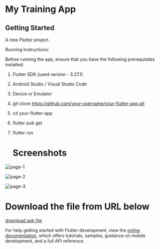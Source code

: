 # My Training App

## Getting Started

A new Flutter project.

Running Instructions:

Before running the app, ensure that you have the following prerequisites installed:
1. Flutter SDK (used version - 3.27.1)
2. Android Studio / Visual Studio Code
3. Device or Emulator
4. git clone https://github.com/your-username/your-flutter-app.git
5. cd your-flutter-app
6. flutter pub get
7. flutter run

   # Screenshots
   

![page-1](https://github.com/user-attachments/assets/a114a470-a381-438e-a50a-6d687a25edd6)

![page-2](https://github.com/user-attachments/assets/e18dab7a-d4a6-46bb-baf6-636aba662e9e)

![page-3](https://github.com/user-attachments/assets/ae02edee-9b62-4263-b1bb-997380ae5015)


#  Download the file from URL below

[download apk file](https://install.appcenter.ms/users/mairalavinash-gmail.com/apps/training-app/distribution_groups/public/releases/1)




For help getting started with Flutter development, view the
[online documentation](https://docs.flutter.dev/), which offers tutorials,
samples, guidance on mobile development, and a full API reference.
